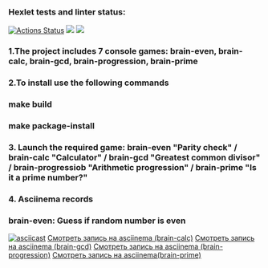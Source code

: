 ### Hexlet tests and linter status:
[![Actions Status](https://github.com/bolnitsa/python-project-49/actions/workflows/hexlet-check.yml/badge.svg)](https://github.com/bolnitsa/python-project-49/actions)
<a href="https://codeclimate.com/github/bolnitsa/python-project-49/maintainability"><img src="https://api.codeclimate.com/v1/badges/160cc91c6438b20afdac/maintainability" /></a>
<a href="https://codeclimate.com/github/bolnitsa/python-project-49/test_coverage"><img src="https://api.codeclimate.com/v1/badges/160cc91c6438b20afdac/test_coverage" /></a>
### 1.The project includes 7 console games: brain-even, brain-calc, brain-gcd, brain-progression, brain-prime

### 2.To install use the following commands
### make build
### make package-install


### 3. Launch the required game: brain-even "Parity check" / brain-calc "Calculator" / brain-gcd "Greatest common divisor" / brain-progressiob "Arithmetic progression" / brain-prime "Is it a prime number?"

### 4. Asciinema records
### brain-even: Guess if random number is even 
[![asciicast](https://asciinema.org/a/btKHRp3T8PlbYypvemF6zPtjO.png)](https://asciinema.org/a/btKHRp3T8PlbYypvemF6zPtjO)
[Cмотреть запись на asciinema (brain-calc)](https://asciinema.org/a/WbzhFeqx4daPIwtqPvzJ4kU8j)
[Cмотреть запись на asciinema (brain-gcd)](https://asciinema.org/a/9iPm6SFbwfzfPps02dPazVeBo)
[Смотреть запись на asciinema (brain-progression)](https://asciinema.org/a/S5wW0dDDqggTCJBuTmgm7wd01)
[Cмотреть запись на asciinema(brain-prime)](https://asciinema.org/a/FOErLUueilzGz5Ybm1I6N92gP)
